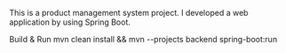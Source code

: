 This is a product management system project.
I developed a web application by using Spring Boot.




Build & Run
  mvn clean install && mvn --projects backend spring-boot:run
